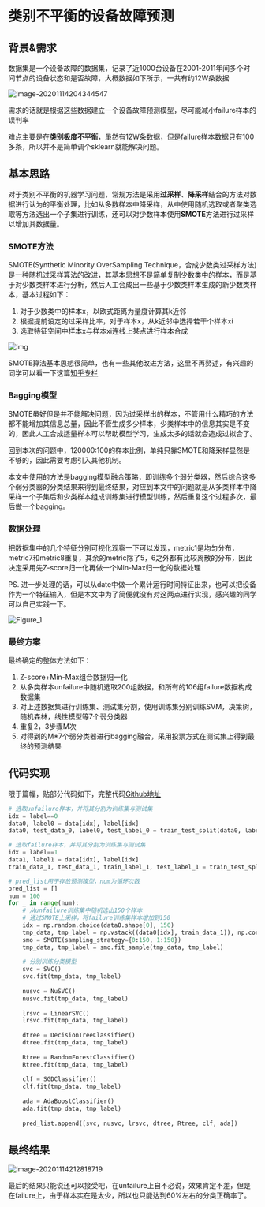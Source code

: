 # 类别不平衡的设备故障预测

## 背景&需求

数据集是一个设备故障的数据集，记录了近1000台设备在2001-2011年间多个时间节点的设备状态和是否故障，大概数据如下所示，一共有约12W条数据

![image-20201114204344547](http://typora-staaaying.oss-cn-chengdu.aliyuncs.com/img/image-20201114204344547.png)

需求的话就是根据这些数据建立一个设备故障预测模型，尽可能减小failure样本的误判率

难点主要是在**类别极度不平衡**，虽然有12W条数据，但是failure样本数据只有100多条，所以并不是简单调个sklearn就能解决问题。

## 基本思路

对于类别不平衡的机器学习问题，常规方法是采用**过采样**、**降采样**结合的方法对数据进行认为的平衡处理，比如从多数样本中降采样，从中使用随机选取或者聚类选取等方法选出一个子集进行训练，还可以对少数样本使用**SMOTE**方法进行过采样以增加其数据量。

### SMOTE方法

SMOTE(Synthetic Minority OverSampling Technique，合成少数类过采样方法)是一种随机过采样算法的改进，其基本思想不是简单复制少数类中的样本，而是基于对少数类样本进行分析，然后人工合成出一些基于少数类样本生成的新少数类样本，基本过程如下：

1. 对于少数类中的样本x，以欧式距离为量度计算其k近邻
2. 根据提前设定的过采样比率，对于样本x，从k近邻中选择若干个样本xi
3. 选取特征空间中样本x与样本xi连线上某点进行样本合成

![img](http://typora-staaaying.oss-cn-chengdu.aliyuncs.com/img/20190716095433886.png)

SMOTE算法基本思想很简单，也有一些其他改进方法，这里不再赘述，有兴趣的同学可以看一下这篇[知乎专栏](https://zhuanlan.zhihu.com/p/44055312)

### Bagging模型

SMOTE虽好但是并不能解决问题，因为过采样出的样本，不管用什么精巧的方法都不能增加其信息总量，因此不管生成多少样本，少类样本中的信息其实是不变的，因此人工合成适量样本可以帮助模型学习，生成太多的话就会造成过拟合了。

回到本次的问题中，120000:100的样本比例，单纯只靠SMOTE和降采样显然是不够的，因此需要考虑引入其他机制。

本文中使用的方法是bagging模型融合策略，即训练多个弱分类器，然后综合这多个弱分类器的分类结果来得到最终结果，对应到本文中的问题就是从多类样本中降采样一个子集后和少类样本组成训练集进行模型训练，然后重复这个过程多次，最后做一个bagging。

### 数据处理

把数据集中的几个特征分别可视化观察一下可以发现，metric1是均匀分布，metric7和metric8重复，其余的metric除了5，6之外都有比较离散的分布，因此决定采用先Z-score归一化再做一个Min-Max归一化的数据处理

PS. 进一步处理的话，可以从date中做一个累计运行时间特征出来，也可以把设备作为一个特征输入，但是本文中为了简便就没有对这两点进行实现，感兴趣的同学可以自己实践一下。

![Figure_1](http://typora-staaaying.oss-cn-chengdu.aliyuncs.com/img/Figure_1.png)

### 最终方案

最终确定的整体方法如下：

1. Z-score+Min-Max组合数据归一化
2. 从多类样本unfailure中随机选取200组数据，和所有的106组failure数据构成数据集
3. 对上述数据集进行训练集、测试集分割，使用训练集分别训练SVM，决策树，随机森林，线性模型等7个弱分类器
4. 重复2，3步骤M次
5. 对得到的M*7个弱分类器进行bagging融合，采用投票方式在测试集上得到最终的预测结果

## 代码实现

限于篇幅，贴部分代码如下，完整代码[Github地址](https://github.com/Staaaying/record-repo/tree/main/imbalance-failure/failure.py)

```python
# 选取unfailure样本，并将其分割为训练集与测试集
idx = label==0
data0, label0 = data[idx], label[idx]
data0, test_data_0, label0, test_label_0 = train_test_split(data0, label0, test_size=0.0002)

# 选取failure样本，并将其分割为训练集与测试集
idx = label==1
data1, label1 = data[idx], label[idx]
train_data_1, test_data_1, train_label_1, test_label_1 = train_test_split(data1, label1, test_size=0.2)

# pred_list用于存放预测模型，num为循环次数
pred_list = []
num = 100
for _ in range(num):
    # 从unfailure训练集中随机选出150个样本
    # 通过SMOTE上采样，将failure训练集样本增加到150
    idx = np.random.choice(data0.shape[0], 150)
    tmp_data, tmp_label = np.vstack((data0[idx], train_data_1)), np.concatenate((label0[idx], train_label_1))
    smo = SMOTE(sampling_strategy={0:150, 1:150})
    tmp_data, tmp_label = smo.fit_sample(tmp_data, tmp_label)
    
    # 分别训练分类模型
    svc = SVC()
    svc.fit(tmp_data, tmp_label)
    
    nusvc = NuSVC()
    nusvc.fit(tmp_data, tmp_label)
    
    lrsvc = LinearSVC()
    lrsvc.fit(tmp_data, tmp_label)
    
    dtree = DecisionTreeClassifier()
    dtree.fit(tmp_data, tmp_label)
    
    Rtree = RandomForestClassifier()
    Rtree.fit(tmp_data, tmp_label)
    
    clf = SGDClassifier()
    clf.fit(tmp_data, tmp_label)
    
    ada = AdaBoostClassifier()
    ada.fit(tmp_data, tmp_label)
    
    pred_list.append([svc, nusvc, lrsvc, dtree, Rtree, clf, ada])
```

## 最终结果

![image-20201114212818719](http://typora-staaaying.oss-cn-chengdu.aliyuncs.com/img/image-20201114212818719.png)

最后的结果只能说还可以接受吧，在unfailure上自不必说，效果肯定不差，但是在failure上，由于样本实在是太少，所以也只能达到60%左右的分类正确率了。